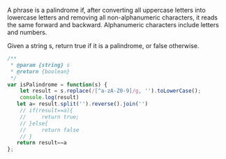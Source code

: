 A phrase is a palindrome if, after converting all uppercase letters into lowercase letters and removing all non-alphanumeric characters, it reads the same forward and backward. Alphanumeric characters include letters and numbers.

Given a string s, return true if it is a palindrome, or false otherwise.
```javascript
/**
 * @param {string} s
 * @return {boolean}
 */
var isPalindrome = function(s) {
    let result = s.replace(/[^a-zA-Z0-9]/g, '').toLowerCase();
    console.log(result)
   let a= result.split('').reverse().join('')
    // if(result==a){
    //     return true;
    // }else{
    //     return false
    // }
   return result==a
};
